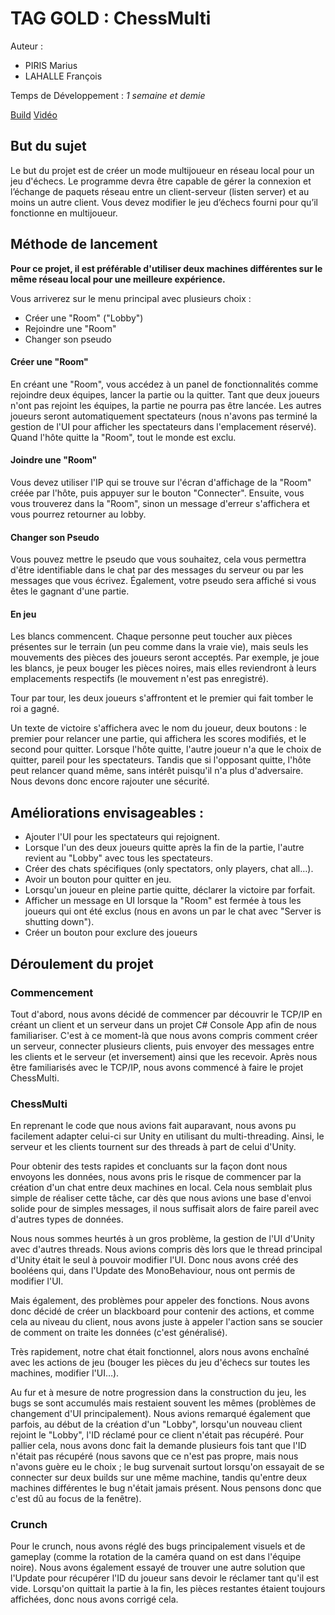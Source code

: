 # TAG GOLD : ChessMulti

Auteur : 
* PIRIS Marius
* LAHALLE François

Temps de Développement : *1 semaine et demie*

[Build](https://drive.google.com/file/d/1VkkqO6QBnrAZdK7O_b27U9LgCwxBi4-h/view?usp=sharing)
[Vidéo](https://youtu.be/el7IXvb3QWc)

## But du sujet

Le but du projet est de créer un mode multijoueur en réseau local pour un jeu d'échecs.
Le programme devra être capable de gérer la connexion et l’échange de paquets réseau entre un client-serveur (listen server) et au moins un autre client.
Vous devez modifier le jeu d’échecs fourni pour qu’il fonctionne en multijoueur.

## Méthode de lancement

**Pour ce projet, il est préférable d'utiliser deux machines différentes sur le même réseau local pour une meilleure expérience.**

Vous arriverez sur le menu principal avec plusieurs choix :

* Créer une "Room" ("Lobby")
* Rejoindre une "Room"
* Changer son pseudo

#### Créer une "Room"

En créant une "Room", vous accédez à un panel de fonctionnalités comme rejoindre deux équipes, lancer la partie ou la quitter.
Tant que deux joueurs n'ont pas rejoint les équipes, la partie ne pourra pas être lancée.
Les autres joueurs seront automatiquement spectateurs (nous n'avons pas terminé la gestion de l'UI pour afficher les spectateurs dans l'emplacement réservé).
Quand l'hôte quitte la "Room", tout le monde est exclu.

#### Joindre une "Room"

Vous devez utiliser l'IP qui se trouve sur l'écran d'affichage de la "Room" créée par l'hôte, puis appuyer sur le bouton "Connecter".
Ensuite, vous vous trouverez dans la "Room", sinon un message d'erreur s'affichera et vous pourrez retourner au lobby.

#### Changer son Pseudo

Vous pouvez mettre le pseudo que vous souhaitez, cela vous permettra d'être identifiable dans le chat par des messages du serveur ou par les messages que vous écrivez.
Également, votre pseudo sera affiché si vous êtes le gagnant d'une partie.

#### En jeu

Les blancs commencent. Chaque personne peut toucher aux pièces présentes sur le terrain (un peu comme dans la vraie vie), mais seuls les mouvements des pièces des joueurs seront acceptés.
Par exemple, je joue les blancs, je peux bouger les pièces noires, mais elles reviendront à leurs emplacements respectifs (le mouvement n'est pas enregistré).

Tour par tour, les deux joueurs s'affrontent et le premier qui fait tomber le roi a gagné.

Un texte de victoire s'affichera avec le nom du joueur, deux boutons : le premier pour relancer une partie, qui affichera les scores modifiés, et le second pour quitter.
Lorsque l'hôte quitte, l'autre joueur n'a que le choix de quitter, pareil pour les spectateurs.
Tandis que si l'opposant quitte, l'hôte peut relancer quand même, sans intérêt puisqu'il n'a plus d'adversaire. Nous devons donc encore rajouter une sécurité.


## Améliorations envisageables : 

* Ajouter l'UI pour les spectateurs qui rejoignent.
* Lorsque l'un des deux joueurs quitte après la fin de la partie, l'autre revient au "Lobby" avec tous les spectateurs.
* Créer des chats spécifiques (only spectators, only players, chat all…).
* Avoir un bouton pour quitter en jeu.
* Lorsqu'un joueur en pleine partie quitte, déclarer la victoire par forfait.
* Afficher un message en UI lorsque la "Room" est fermée à tous les joueurs qui ont été exclus (nous en avons un par le chat avec "Server is shutting down").
* Créer un bouton pour exclure des joueurs

## Déroulement du projet

### Commencement

Tout d'abord, nous avons décidé de commencer par découvrir le TCP/IP en créant un client et un serveur dans un projet C# Console App afin de nous familiariser.
C'est à ce moment-là que nous avons compris comment créer un serveur, connecter plusieurs clients, puis envoyer des messages entre les clients et le serveur (et inversement) ainsi que les recevoir.
Après nous être familiarisés avec le TCP/IP, nous avons commencé à faire le projet ChessMulti.

### ChessMulti


En reprenant le code que nous avions fait auparavant, nous avons pu facilement adapter celui-ci sur Unity en utilisant du multi-threading. Ainsi, le serveur et les clients tournent sur des threads à part de celui d'Unity.

Pour obtenir des tests rapides et concluants sur la façon dont nous envoyons les données, nous avons pris le risque de commencer par la création d'un chat entre deux machines en local. Cela nous semblait plus simple de réaliser cette tâche, car dès que nous avions une base d'envoi solide pour de simples messages, il nous suffisait alors de faire pareil avec d'autres types de données.

Nous nous sommes heurtés à un gros problème, la gestion de l'UI d'Unity avec d'autres threads. Nous avions compris dès lors que le thread principal d'Unity était le seul à pouvoir modifier l'UI. Donc nous avons créé des booléens qui, dans l'Update des MonoBehaviour, nous ont permis de modifier l'UI.

Mais également, des problèmes pour appeler des fonctions. Nous avons donc décidé de créer un blackboard pour contenir des actions, et comme cela au niveau du client, nous avons juste à appeler l'action sans se soucier de comment on traite les données (c'est généralisé).

Très rapidement, notre chat était fonctionnel, alors nous avons enchaîné avec les actions de jeu (bouger les pièces du jeu d'échecs sur toutes les machines, modifier l'UI…).

Au fur et à mesure de notre progression dans la construction du jeu, les bugs se sont accumulés mais restaient souvent les mêmes (problèmes de changement d'UI principalement). Nous avions remarqué également que parfois, au début de la création d'un "Lobby", lorsqu'un nouveau client rejoint le "Lobby", l'ID réclamé pour ce client n'était pas récupéré.
Pour pallier cela, nous avons donc fait la demande plusieurs fois tant que l'ID n'était pas récupéré (nous savons que ce n'est pas propre, mais nous n'avons guère eu le choix ; le bug survenait surtout lorsqu'on essayait de se connecter sur deux builds sur une même machine, tandis qu'entre deux machines différentes le bug n'était jamais présent. Nous pensons donc que c'est dû au focus de la fenêtre).

### Crunch

Pour le crunch, nous avons réglé des bugs principalement visuels et de gameplay (comme la rotation de la caméra quand on est dans l'équipe noire).
Nous avons également essayé de trouver une autre solution que l'Update pour récupérer l'ID du joueur sans devoir le réclamer tant qu'il est vide.
Lorsqu'on quittait la partie à la fin, les pièces restantes étaient toujours affichées, donc nous avons corrigé cela.

